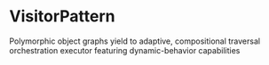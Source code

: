 # VisitorPattern
Polymorphic object graphs yield to adaptive, compositional traversal orchestration executor featuring dynamic-behavior capabilities
